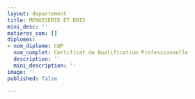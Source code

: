 ```yaml
---
layout: departement
title: MENUISERIE ET BOIS
mini_desc: ''
matieres_com: []
diplomes:
- nom_diplome: CQP
  nom_complet: Certificat de Qualification Professionnelle
  description: ''
  mini_description: ''
image: ''
published: false

---
```

